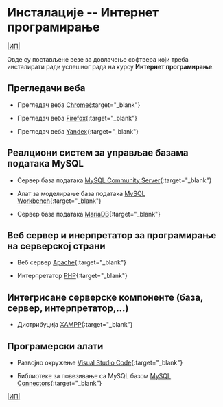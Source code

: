 # Инсталације -- Интернет програмирање

[|ИП|](./README.md)

Овде су постављене везе за довлачење софтвера који треба инстaлирати ради успешног рада на курсу **Интернет програмирање**.

## Прегледачи веба

* Прегледач веба [Chrome](https://www.google.com/chrome/){:target="_blank"}  

* Прегледач веба [Firefox](https://www.mozilla.org/sr/firefox/new/){:target="_blank"}

* Прегледач веба [Yandex](https://browser.yandex.com/){:target="_blank"}

## Реалциони систем за управљае базама података MySQL

* Сервер база података [MySQL Community Server](https://dev.mysql.com/downloads/mysql/){:target="_blank"}

* Алат за моделирање база података [MySQL Workbench](https://dev.mysql.com/downloads/workbench/){:target="_blank"}

* Сервер база података [MariaDB](https://mariadb.org/download/){:target="_blank"}

## Веб сервер и инерпретатор за програмирање на серверској страни

* Веб сервер [Apache](https://httpd.apache.org/download.cgi){:target="_blank"}

* Интерпретатор [PHP](http://php.net/downloads.php){:target="_blank"}

## Интегрисане серверске компоненте (база, сервер, интерпретатор,...)

* Дистрибуција [XAMPP](https://www.apachefriends.org/download.html){:target="_blank"}

## Програмерски алати

* Развојно окружење [Visual Studio Code](https://code.visualstudio.com/download){:target="_blank"}

* Библиотеке за повезивање са MySQL базом [MySQL Connectors](https://dev.mysql.com/downloads/connector/){:target="_blank"}

[|ИП|](./README.md)
